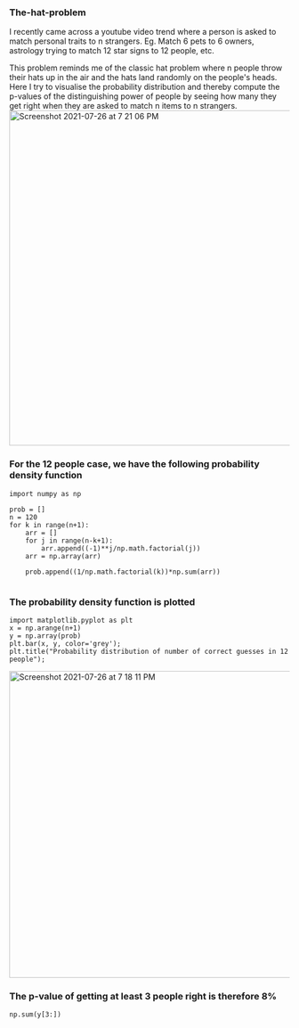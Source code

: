 ### The-hat-problem
I recently came across a youtube video trend where a person is asked to match personal traits to n strangers. 
Eg. Match 6 pets to 6 owners, astrology trying to match 12 star signs to 12 people, etc.

This problem reminds me of the classic hat problem where n people throw their hats up in the air and the hats land randomly on the people's heads.
Here I try to visualise the probability distribution and thereby compute the p-values of the distinguishing power of people by seeing how many they get right when they are asked to match n items to n strangers.
<img width="602" alt="Screenshot 2021-07-26 at 7 21 06 PM" src="https://user-images.githubusercontent.com/79690350/126980901-bcfc5514-357f-4307-8e88-e5d0fa0a6226.png">

### For the 12 people case, we have the following probability density function
```
import numpy as np

prob = []
n = 120
for k in range(n+1):
    arr = []
    for j in range(n-k+1):
        arr.append((-1)**j/np.math.factorial(j))
    arr = np.array(arr)
        
    prob.append((1/np.math.factorial(k))*np.sum(arr))
  
 ```    
 ### The probability density function is plotted
 ```
import matplotlib.pyplot as plt
x = np.arange(n+1)
y = np.array(prob)
plt.bar(x, y, color='grey');
plt.title("Probability distribution of number of correct guesses in 12 people");
```
<img width="551" alt="Screenshot 2021-07-26 at 7 18 11 PM" src="https://user-images.githubusercontent.com/79690350/126980592-95aee735-57ac-4670-9062-9221215bf6ff.png">

### The p-value of getting at least 3 people right is therefore 8%

```
np.sum(y[3:])
```

